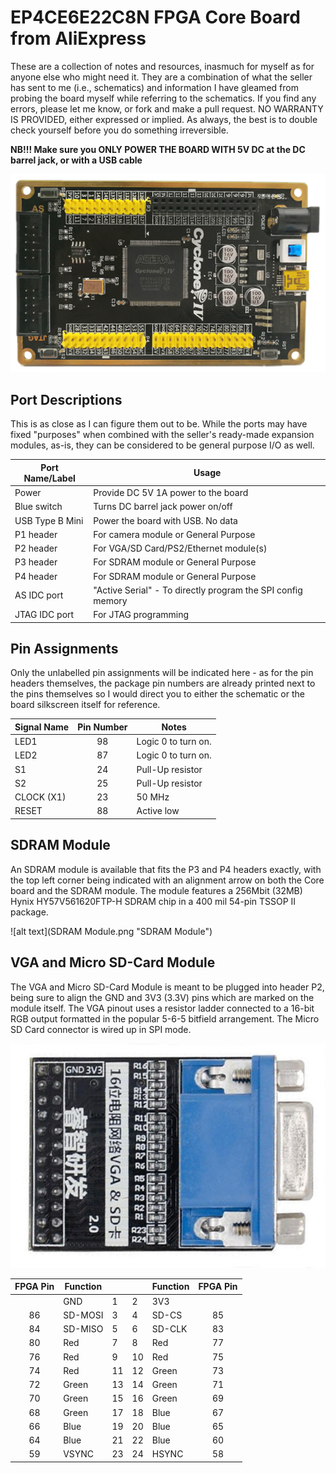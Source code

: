 # EP4CE6E22C8N FPGA Core Board from AliExpress
These are a collection of notes and resources, inasmuch for myself as for anyone else who might need it. They are a combination of what the seller has sent to me (i.e., schematics) and information I have gleamed from probing the board myself while referring to the schematics. If you find any errors, please let me know, or fork and make a pull request. NO WARRANTY IS PROVIDED, either expressed or implied. As always, the best is to double check yourself before you do something irreversible.

**NB!!! Make sure you ONLY POWER THE BOARD WITH 5V DC at the DC barrel jack, or with a USB cable**

![alt text](CoreBoard1.png "Top view of Cyclone IV Core Board")

## Port Descriptions
This is as close as I can figure them out to be. While the ports may have fixed "purposes" when combined with the seller's ready-made expansion modules, as-is, they can be considered to be general purpose I/O as well.

| Port Name/Label | Usage |
| --------------- | ----- |
| Power | Provide DC 5V 1A power to the board |
| Blue switch | Turns DC barrel jack power on/off |
| USB Type B Mini | Power the board with USB. No data |
| P1 header | For camera module or General Purpose|
| P2 header | For VGA/SD Card/PS2/Ethernet module(s) |
| P3 header | For SDRAM module or General Purpose |
| P4 header | For SDRAM module or General Purpose |
| AS IDC port | "Active Serial" - To directly program the SPI config memory |
| JTAG IDC port | For JTAG programming |

## Pin Assignments
Only the unlabelled pin assignments will be indicated here - as for the pin headers themselves, the package pin numbers are already printed next to the pins themselves
so I would direct you to either the schematic or the board silkscreen itself for reference.

| Signal Name | Pin Number | Notes |
| ----------- |:----------:| ----- |
| LED1        | 98         | Logic 0 to turn on. |
| LED2        | 87         | Logic 0 to turn on. |
| S1          | 24         | Pull-Up resistor |
| S2          | 25         | Pull-Up resistor |
| CLOCK (X1)  | 23         | 50 MHz |
| RESET       | 88         | Active low |

## SDRAM Module
An SDRAM module is available that fits the P3 and P4 headers exactly, with the top left corner being indicated with an alignment arrow on both the Core board and the SDRAM module. The module features a 256Mbit (32MB) Hynix HY57V561620FTP-H SDRAM chip in a 400 mil 54-pin TSSOP II package.

![alt text](SDRAM Module.png "SDRAM Module")

## VGA and Micro SD-Card Module
The VGA and Micro SD-Card Module is meant to be plugged into header P2, being sure to align the GND and 3V3 (3.3V) pins which are marked on the module itself.
The VGA pinout uses a resistor ladder connected to a 16-bit RGB output formatted in the popular 5-6-5 bitfield arrangement. The Micro SD Card connector is wired up in SPI mode.

![alt text](VGAandSDModule.png "VGA and Micro SD Card Module")

| FPGA Pin | Function |     |     | Function | FPGA Pin |
|:--------:| -------- | --- | --- | -------- |:--------:|
|     | GND      | 1    | 2    | 3V3    |     |
| 86  | SD-MOSI  | 3    | 4    | SD-CS  | 85  |
| 84  | SD-MISO  | 5    | 6    | SD-CLK | 83  |
| 80  | Red      | 7    | 8    | Red    | 77  |
| 76  | Red      | 9    | 10   | Red    | 75  |
| 74  | Red      | 11   | 12   | Green  | 73  |
| 72  | Green    | 13   | 14   | Green  | 71  |
| 70  | Green    | 15   | 16   | Green  | 69  |
| 68  | Green    | 17   | 18   | Blue   | 67  |
| 66  | Blue     | 19   | 20   | Blue   | 65  |
| 64  | Blue     | 21   | 22   | Blue   | 60  |
| 59  | VSYNC    | 23   | 24   | HSYNC  | 58  |

